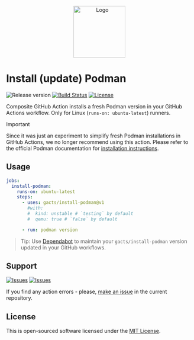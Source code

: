 <p align="center">
  <img src="https://github.com/gacts/install-podman/assets/7326800/b097f993-0b23-4d79-aade-c50499380e16" alt="Logo" width="140" />
</p>

# Install (update) Podman

![Release version][badge_release_version]
[![Build Status][badge_build]][link_build]
[![License][badge_license]][link_license]

Composite GitHub Action installs a fresh Podman version in your GitHub Actions workflow. Only for Linux
(`runs-on: ubuntu-latest`) runners.

> [!IMPORTANT]
> Since it was just an experiment to simplify fresh Podman installations in GitHub Actions, we no longer recommend
> using this action. Please refer to the official Podman documentation for
> [installation instructions](https://podman.io/docs/installation).

## Usage

```yaml
jobs:
  install-podman:
    runs-on: ubuntu-latest
    steps:
      - uses: gacts/install-podman@v1
        #with:
        #  kind: unstable # `testing` by default
        #  qemu: true # `false` by default

      - run: podman version
```

> Tip: Use [Dependabot][use_dependabot] to maintain your `gacts/install-podman` version updated in your GitHub workflows.

## Support

[![Issues][badge_issues]][link_issues]
[![Issues][badge_pulls]][link_pulls]

If you find any action errors - please, [make an issue][link_create_issue] in the current repository.

## License

This is open-sourced software licensed under the [MIT License][link_license].

[badge_build]:https://img.shields.io/github/actions/workflow/status/gacts/install-podman/test.yml?branch=master&maxAge=30
[badge_release_version]:https://img.shields.io/github/release/gacts/install-podman.svg?maxAge=30
[badge_license]:https://img.shields.io/github/license/gacts/install-podman.svg?longCache=true
[badge_issues]:https://img.shields.io/github/issues/gacts/install-podman.svg?maxAge=45
[badge_pulls]:https://img.shields.io/github/issues-pr/gacts/install-podman.svg?maxAge=45

[link_build]:https://github.com/gacts/install-podman/actions
[link_license]:https://github.com/gacts/install-podman/blob/master/LICENSE
[link_issues]:https://github.com/gacts/install-podman/issues
[link_create_issue]:https://github.com/gacts/install-podman/issues/new
[link_pulls]:https://github.com/gacts/install-podman/pulls

[use_dependabot]:https://docs.github.com/en/code-security/supply-chain-security/keeping-your-dependencies-updated-automatically/keeping-your-actions-up-to-date-with-dependabot
